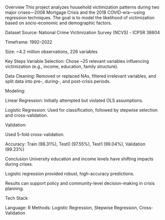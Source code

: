 Overview
This project analyzes household victimization patterns during two major crises—2008 Mortgage Crisis and the 2018 COVID-era—using regression techniques. The goal is to model the likelihood of victimization based on socio-economic and demographic factors.

Dataset
Source: National Crime Victimization Survey (NCVS) - ICPSR 38604

Timeframe: 1992–2022

Size: ~4.2 million observations, 226 variables

Key Steps
Variable Selection: Chose ~25 relevant variables influencing victimization (e.g., income, education, family structure).

Data Cleaning: Removed or replaced NAs, filtered irrelevant variables, and split data into pre-, during-, and post-crisis periods.

Modeling:

Linear Regression: Initially attempted but violated OLS assumptions.

Logistic Regression: Used for classification, followed by stepwise selection and cross-validation.

Validation:

Used 5-fold cross-validation.

Accuracy: Train (98.31%), Test0 (97.55%), Test1 (99.04%), Validation (99.23%)

Conclusion
University education and income levels have shifting impacts during crises.

Logistic regression provided robust, high-accuracy predictions.

Results can support policy and community-level decision-making in crisis planning.

Tech Stack

Language: R
Methods: Logistic Regression, Stepwise Regression, Cross-Validation
